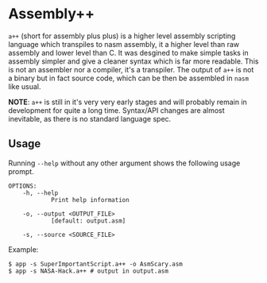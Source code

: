 # Assembly++
`a++` (short for assembly plus plus) is a higher level assembly scripting language which transpiles to nasm assembly, it a higher level than raw assembly and lower level than C. It was desgined to make simple tasks in assembly simpler and give a cleaner syntax which is far more readable. This is not an assembler nor a compiler, it's a transpiler. The output of `a++` is not a binary but in fact source code, which can be then be assembled in `nasm` like usual.

**NOTE**: `a++` is still in it's very very early stages and will probably remain in development for quite a long time. Syntax/API changes are almost inevitable, as there is no standard language spec.

## Usage
Running `--help` without any other argument shows the following usage prompt.
```
OPTIONS:
    -h, --help
            Print help information

    -o, --output <OUTPUT_FILE>
            [default: output.asm]

    -s, --source <SOURCE_FILE>
```
Example:
```
$ app -s SuperImportantScript.a++ -o AsmScary.asm
$ app -s NASA-Hack.a++ # output in output.asm
```
